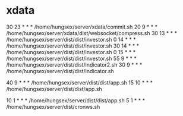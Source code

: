 # xdata

30 23 * * *  /home/hungsex/server/xdata/commit.sh
20 9 * * *  /home/hungsex/server/xdata/dist/websocket/compress.sh
30 13 * * * /home/hungsex/server/dist/dist/investor.sh
0 14 * * * /home/hungsex/server/dist/dist/investor.sh
30 14 * * * /home/hungsex/server/dist/dist/investor.sh
0 15 * * * /home/hungsex/server/dist/dist/investor.sh
55 9 * * * /home/hungsex/server/dist/dist/indicator2.sh
30 9 * * *  /home/hungsex/server/dist/dist/indicator.sh

40 9 * * * /home/hungsex/server/dist/dist/app.sh
15 10 * * * /home/hungsex/server/dist/dist/app.sh

10 1 * * * /home/hungsex/server/dist/dist/app.sh
5 1 * * * /home/hungsex/server/dist/cronws.sh
